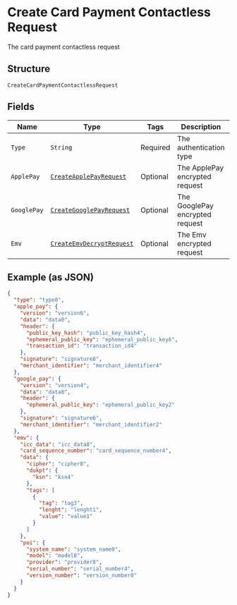 
# Create Card Payment Contactless Request

The card payment contactless request

## Structure

`CreateCardPaymentContactlessRequest`

## Fields

| Name | Type | Tags | Description | Getter | Setter |
|  --- | --- | --- | --- | --- | --- |
| `Type` | `String` | Required | The authentication type | String getType() | setType(String type) |
| `ApplePay` | [`CreateApplePayRequest`](../../doc/models/create-apple-pay-request.md) | Optional | The ApplePay encrypted request | CreateApplePayRequest getApplePay() | setApplePay(CreateApplePayRequest applePay) |
| `GooglePay` | [`CreateGooglePayRequest`](../../doc/models/create-google-pay-request.md) | Optional | The GooglePay encrypted request | CreateGooglePayRequest getGooglePay() | setGooglePay(CreateGooglePayRequest googlePay) |
| `Emv` | [`CreateEmvDecryptRequest`](../../doc/models/create-emv-decrypt-request.md) | Optional | The Emv encrypted request | CreateEmvDecryptRequest getEmv() | setEmv(CreateEmvDecryptRequest emv) |

## Example (as JSON)

```json
{
  "type": "type0",
  "apple_pay": {
    "version": "version6",
    "data": "data0",
    "header": {
      "public_key_hash": "public_key_hash4",
      "ephemeral_public_key": "ephemeral_public_key6",
      "transaction_id": "transaction_id4"
    },
    "signature": "signature8",
    "merchant_identifier": "merchant_identifier4"
  },
  "google_pay": {
    "version": "version4",
    "data": "data8",
    "header": {
      "ephemeral_public_key": "ephemeral_public_key2"
    },
    "signature": "signature6",
    "merchant_identifier": "merchant_identifier2"
  },
  "emv": {
    "icc_data": "icc_data8",
    "card_sequence_number": "card_sequence_number4",
    "data": {
      "cipher": "cipher8",
      "dukpt": {
        "ksn": "ksn4"
      },
      "tags": [
        {
          "tag": "tag3",
          "lenght": "lenght1",
          "value": "value1"
        }
      ]
    },
    "poi": {
      "system_name": "system_name0",
      "model": "model8",
      "provider": "provider8",
      "serial_number": "serial_number4",
      "version_number": "version_number0"
    }
  }
}
```


